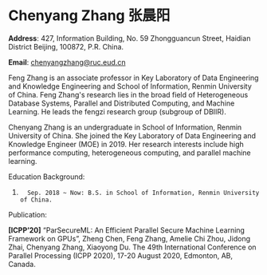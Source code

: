 # Chenyang Zhang    张晨阳

**Address**: 427, Information Building, No. 59 Zhongguancun Street, Haidian District Beijing, 100872, P.R. China.

**Email**: chenyangzhang@ruc.eud.cn

Feng Zhang is an associate professor in Key Laboratory of Data Engineering and Knowledge Engineering and School of Information, Renmin University of China. Feng Zhang's research lies in the broad field of Heterogeneous Database Systems, Parallel and Distributed Computing, and Machine Learning. He leads the fengzi research group (subgroup of DBIIR).

Chenyang Zhang is an undergraduate in School of Information, Renmin University of China.  She joined the Key  Laboratory of Data Engineering and Knowledge Engineer (MOE) in 2019. Her research interests include high performance computing, heterogeneous computing, and parallel machine learning. 

Education Background:

1.       Sep. 2018 ~ Now: B.S. in School of Information, Renmin University of China.

Publication:

**[ICPP’20]** “ParSecureML: An Efficient Parallel Secure Machine Learning Framework on GPUs”, Zheng Chen, Feng Zhang, Amelie Chi Zhou, Jidong Zhai, Chenyang Zhang, Xiaoyong Du. The 49th International Conference on Parallel Processing (ICPP 2020), 17-20 August 2020, Edmonton, AB, Canada.

